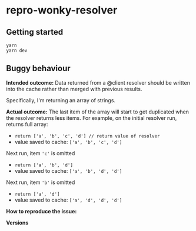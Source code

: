 # repro-wonky-resolver

## Getting started

```
yarn
yarn dev
```

## Buggy behaviour

**Intended outcome:**
Data returned from a @client resolver should be written into the cache rather than merged with previous results.

Specifically, I'm returning an array of strings. 

**Actual outcome:**
The last item of the array will start to get duplicated when the resolver returns less items. For example, on the initial resolver run, returns full array:

* `return ['a', 'b', 'c', 'd'] // return value of resolver`
* value saved to cache: `['a', 'b', 'c', 'd']`

Next run, item `'c'` is omitted

* `return ['a', 'b', 'd']`
* value saved to cache: `['a', 'b', 'd', 'd']`

Next run, item `'b'` is omitted

* `return ['a', 'd']`
* value saved to cache: `['a', 'd', 'd', 'd']`

**How to reproduce the issue:**
<!--
If possible, please create a reproduction using https://github.com/apollographql/react-apollo-error-template and link to it here. If you prefer an in-browser way to create reproduction, try: https://codesandbox.io/s/github/apollographql/react-apollo-error-template

Instructions for how the issue can be reproduced by a maintainer or contributor. Be as specific as possible, and only mention what is necessary to reproduce the bug. If possible, try to isolate the exact circumstances in which the bug occurs and avoid speculation over what the cause might be.
-->

**Versions**
<!--
Run the following command in your project directory, and paste its (automatically copied to clipboard) results here:

`npx envinfo@latest --preset apollo --clipboard`
-->
